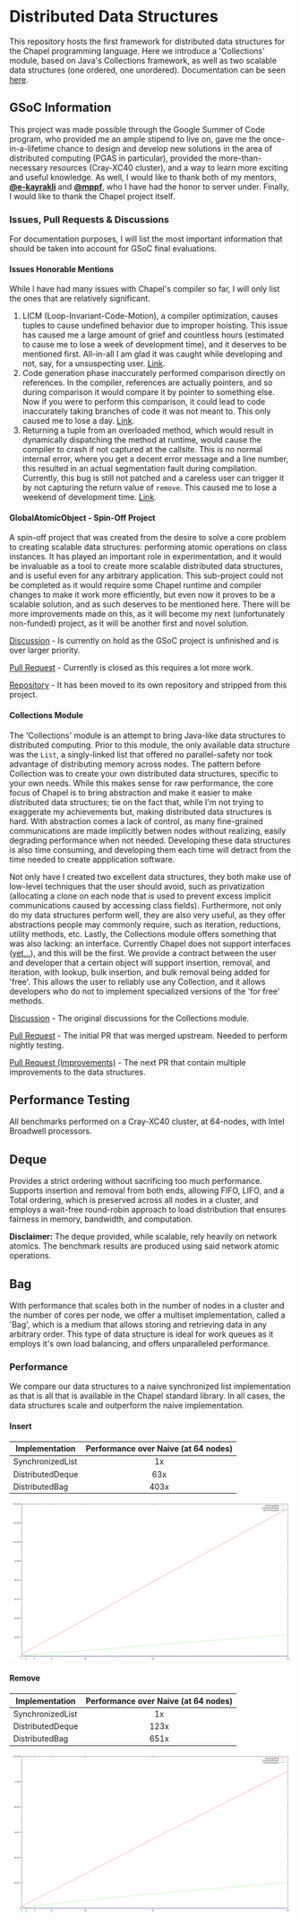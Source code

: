 # Distributed Data Structures

This repository hosts the first framework for distributed data structures for the
Chapel programming language. Here we introduce a 'Collections' module, based on Java's
Collections framework, as well as two scalable data structures (one ordered, one unordered). 
Documentation can be seen [here](https://louisjenkinscs.github.io/Distributed-Data-Structures/).

## GSoC Information

This project was made possible through the Google Summer of Code program, who provided me an ample
stipend to live on, gave me the once-in-a-lifetime chance to design and develop new solutions in the
area of distributed computing (PGAS in particular), provided the more-than-necessary resources (Cray-XC40
cluster), and a way to learn more exciting and useful knowledge. As well, I would like to thank both of my
mentors, [**@e-kayrakli**](https://github.com/e-kayrakli) and [**@mppf**](https://github.com/mppf), who I 
have had the honor to server under. Finally, I would like to thank the Chapel project itself.

### Issues, Pull Requests & Discussions

For documentation purposes, I will list the most important information that should be taken into account for GSoC
final evaluations.

#### Issues Honorable Mentions

While I have had many issues with Chapel's compiler so far, I will only list the ones that are relatively significant.

1.	LICM (Loop-Invariant-Code-Motion), a compiler optimization, causes tuples to cause undefined behavior due to improper
	hoisting. This issue has caused me a large amount of grief and countless hours (estimated to cause me to lose a week
	of development time), and it deserves to be mentioned first. All-in-all I am glad it was caught while developing and
	not, say, for a unsuspecting user. [Link](https://github.com/chapel-lang/chapel/issues/7003).
2.	Code generation phase inaccurately performed comparison directly on references. In the compiler, references are actually
	pointers, and so during comparison it would compare it by pointer to something else. Now if you were to perform this
	comparison, it could lead to code inaccurately taking branches of code it was not meant to. This only caused me to lose
	a day. [Link](https://github.com/chapel-lang/chapel/pull/7065).
3.	Returning a tuple from an overloaded method, which would result in dynamically dispatching the method at runtime, would
	cause the compiler to crash if not captured at the callsite. This is no normal internal error, where you get a decent 
	error message and a line number, this resulted in an actual segmentation fault during compilation. Currently, this bug 
	is still not patched and a careless user can trigger it by not capturing the return value of `remove`. This caused me
	to lose a weekend of development time. [Link](https://github.com/chapel-lang/chapel/issues/6542).

#### GlobalAtomicObject - Spin-Off Project

A spin-off project that was created from the desire to solve a core problem to creating scalable data structures:
performing atomic operations on class instances. It has played an important role in experimentation, and it would
be invaluable as a tool to create more scalable distributed data structures, and is useful even for any arbitrary
application. This sub-project could not be completed as it would require some Chapel runtime and compiler changes
to make it work more efficiently, but even now it proves to be a scalable solution, and as such deserves to be
mentioned here. There will be more improvements made on this, as it will become my next (unfortunately non-funded)
project, as it will be another first and novel solution.

[Discussion](https://github.com/chapel-lang/chapel/issues/6663) - Is currently on hold as the GSoC project is unfinished
and is over larger priority.

[Pull Request](https://github.com/chapel-lang/chapel/pull/6717) - Currently is closed as this requires a lot more work.

[Repository](https://github.com/LouisJenkinsCS/Chapel-Atomic-Objects) - It has been moved to its own repository and stripped
from this project.

#### Collections Module

The 'Collections' module is an attempt to bring Java-like data structures to distributed computing. Prior to this module, the
only available data structure was the `List`, a singly-linked list that offered no parallel-safety nor took advantage of distributing
memory across nodes. The pattern before Collection was to create your own distributed data structures, specific to your own needs.
While this makes sense for raw performance, the core focus of Chapel is to bring abstraction and make it easier to make distributed
data structures; tie on the fact that, while I'm not trying to exaggerate my achievements but, making distributed data structures is
hard. With abstraction comes a lack of control, as many fine-grained communications are made implicitly betwen nodes without realizing,
easily degrading performance when not needed. Developing these data structures is also time consuming, and developing them each time will
detract from the time needed to create appplication software.

Not only have I created two excellent data structures, they both make use of low-level techniques that the user should avoid, such as
privatization (allocating a clone on each node that is used to prevent excess implicit communications caused by accessing class fields).
Furthermore, not only do my data structures perform well, they are also very useful, as they offer abstractions people may commonly
require, such as iteration, reductions, utility methods, etc. Lastly, the Collections module offers something that was also lacking: an
interface. Currently Chapel does not support interfaces ([yet...](https://github.com/chapel-lang/chapel/blob/master/doc/rst/developer/chips/2.rst#interface-declarations)), and this will be the first. We provide a contract between the user and developer that a certain
object will support insertion, removal, and iteration, with lookup, bulk insertion, and bulk removal being added for 'free'. This allows
the user to reliably use any Collection, and it allows developers who do not to implement specialized versions of the 'for free' methods.

[Discussion](https://github.com/chapel-lang/chapel/issues/6812) - The original discussions for the Collections module.

[Pull Request](https://github.com/chapel-lang/chapel/pull/7062) - The initial PR that was merged upstream. Needed to perform nightly
testing.

[Pull Request (Improvements)](https://github.com/chapel-lang/chapel/pull/7136) - The next PR that contain multiple improvements to the data structures.

## Performance Testing

All benchmarks performed on a Cray-XC40 cluster, at 64-nodes, with Intel Broadwell processors.

## Deque

Provides a strict ordering without sacrificing too much performance. Supports insertion
and removal from both ends, allowing FIFO, LIFO, and a Total ordering, which is
preserved across all nodes in a cluster, and employs a wait-free round-robin approach
to load distribution that ensures fairness in memory, bandwidth, and computation.

**Disclaimer:** The deque provided, while scalable, rely heavily on network atomics.
The benchmark results are produced using said network atomic operations.

## Bag

With performance that scales both in the number of nodes in a cluster and the
number of cores per node, we offer a multiset implementation, called a 'Bag',
which is a medium that allows storing and retrieving data in any arbitrary order.
This type of data structure is ideal for work queues as it employs it's own load
balancing, and offers unparalleled performance.

### Performance

We compare our data structures to a naive synchronized list implementation
as that is all that is available in the Chapel standard library.
In all cases, the data structures scale and outperform the naive implementation.

#### Insert

Implementation | Performance over Naive (at 64 nodes)
-------------- | :-----------:
SynchronizedList | 1x
DistributedDeque | 63x
DistributedBag | 403x

![](results/Collections_Add.png)

#### Remove

Implementation | Performance over Naive (at 64 nodes)
-------------- | :-----------:
SynchronizedList | 1x
DistributedDeque | 123x
DistributedBag | 651x

![](results/Collections_Remove.png)
